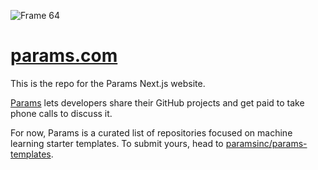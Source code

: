 ![Frame 64](https://github.com/user-attachments/assets/f5448499-b10b-4fb6-8a5c-68cb63d7a4fa)

# [params.com](https://params.com)

This is the repo for the Params Next.js website.

[Params](https://params.com) lets developers share their GitHub projects and get paid to take phone calls to discuss it.

For now, Params is a curated list of repositories focused on machine learning starter templates. To submit yours, head to [paramsinc/params-templates](https://github.com/paramsinc/params-templates).
